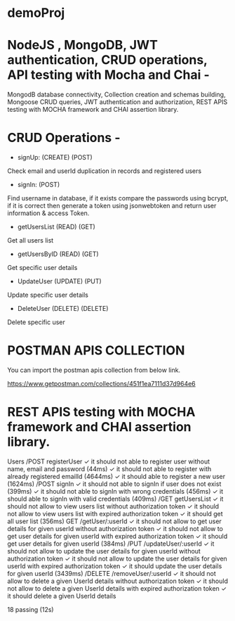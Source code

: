 # demoProj

# NodeJS , MongoDB, JWT authentication, CRUD operations, API testing with Mocha and Chai -

MongodB database connectivity,
Collection creation and schemas building,
Mongoose CRUD queries,
JWT authentication and authorization,
REST APIS testing with MOCHA framework and CHAI assertion library. 

# CRUD Operations -

- signUp: (CREATE) (POST)

Check email and userId duplication in records
and registered users
   
- signIn: (POST)

Find username in database, if it exists
compare the passwords using bcrypt, if it is correct
then generate a token using jsonwebtoken
and return user information & access Token.

- getUsersList (READ) (GET)

Get all users list

- getUsersByID (READ) (GET)

Get specific user details

- UpdateUser (UPDATE) (PUT)

Update specific user details

- DeleteUser (DELETE) (DELETE)

Delete specific user

# POSTMAN APIS COLLECTION

You can import the postman apis collection from below link.

https://www.getpostman.com/collections/451f1ea7111d37d964e6

# REST APIS testing with MOCHA framework and CHAI assertion library. 

Users
    /POST registerUser
      ✓ it should not able to register user without name, email and password (44ms)
      ✓ it should not able to register with already registered emailId (4644ms)
      ✓ it should able to register a new user (1624ms)
    /POST signIn
      ✓ it should not able to signIn if user does not exist (399ms)
      ✓ it should not able to signIn with wrong credentials (456ms)
      ✓ it should able to signIn with valid credentials (409ms)
    /GET getUsersList
      ✓ it should not allow to view users list without authorization token
      ✓ it should not allow to view users list with expired authorization token
      ✓ it should get all user list (356ms)
    GET /getUser/:userId
      ✓ it should not allow to get user details for given userId without authorization token
      ✓ it should not allow to get user details for given userId with expired authorization token
      ✓ it should get user details for given userId (384ms)
    /PUT /updateUser/:userId
      ✓ it should not allow to update the user details for given userId without authorization token
      ✓ it should not allow to update the user details for given userId with expired authorization token
      ✓ it should update the user details for given userId (3439ms)
    /DELETE /removeUser/:userId
      ✓ it should not allow to delete a given UserId details without authorization token
      ✓ it should not allow to delete a given UserId details with expired authorization token
      ✓ it should delete a given UserId details
      
 18 passing (12s)



